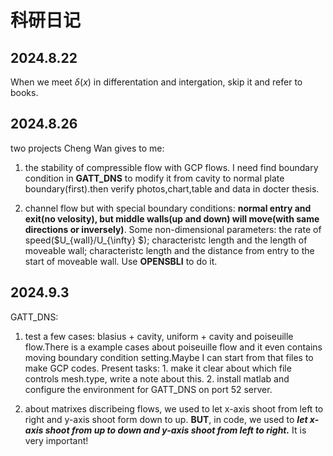 # 科研日记
## 2024.8.22
When we meet $\delta(x)$ in differentation and intergation, skip it and refer to books.

## 2024.8.26
two projects Cheng Wan gives to me:

1. the stability of compressible flow with GCP flows. I need find boundary condition in **GATT_DNS** to modify it from cavity to normal plate boundary(first).then verify photos,chart,table and data in docter thesis.

2. channel flow but with special boundary conditions: **normal entry and exit(no velosity), but middle walls(up and down) will move(with same directions or inversely)**. Some non-dimensional parameters: the rate of speed($U_{wall}/U_{\infty} $); characteristc length and the length of moveable wall; characteristc length and the distance from entry to the start of moveable wall. Use **OPENSBLI** to do it.

## 2024.9.3
GATT_DNS:

1. test a few cases: blasius + cavity, uniform + cavity and poiseuille flow.There is a example cases about poiseuille flow and it even contains moving boundary condition setting.Maybe I can start from that files to make GCP codes. Present tasks: 1. make it clear about which file controls mesh.type, write a note about this. 2. install matlab and configure the environment for GATT_DNS on port 52 server.

2. about matrixes discribeing flows, we used to let x-axis shoot from left to right and y-axis shoot form down to up. **BUT**, in code, we used to ***let x-axis shoot from up to down and y-axis shoot from left to right.*** It is very important!

